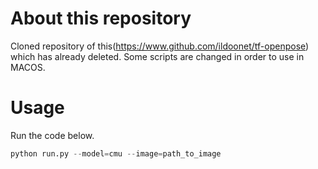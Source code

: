 # About this repository
Cloned repository of this(https://www.github.com/ildoonet/tf-openpose) which has already deleted.
Some scripts are changed in order to use in MACOS.

# Usage
Run the code below.
```python
python run.py --model=cmu --image=path_to_image
```
